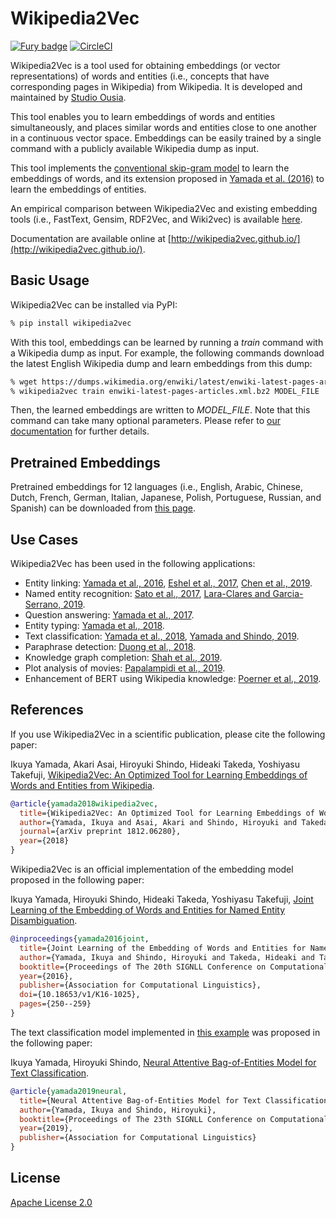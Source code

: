 Wikipedia2Vec
=============

[![Fury badge](https://badge.fury.io/py/wikipedia2vec.png)](http://badge.fury.io/py/wikipedia2vec)
[![CircleCI](https://circleci.com/gh/wikipedia2vec/wikipedia2vec.svg?style=svg)](https://circleci.com/gh/wikipedia2vec/wikipedia2vec)

Wikipedia2Vec is a tool used for obtaining embeddings (or vector representations) of words and entities (i.e., concepts that have corresponding pages in Wikipedia) from Wikipedia.
It is developed and maintained by [Studio Ousia](http://www.ousia.jp).

This tool enables you to learn embeddings of words and entities simultaneously, and places similar words and entities close to one another in a continuous vector space.
Embeddings can be easily trained by a single command with a publicly available Wikipedia dump as input.

This tool implements the [conventional skip-gram model](https://en.wikipedia.org/wiki/Word2vec) to learn the embeddings of words, and its extension proposed in [Yamada et al. (2016)](https://arxiv.org/abs/1601.01343) to learn the embeddings of entities.

An empirical comparison between Wikipedia2Vec and existing embedding tools (i.e., FastText, Gensim, RDF2Vec, and Wiki2vec) is available [here](https://arxiv.org/abs/1812.06280).

Documentation  are available online at [http://wikipedia2vec.github.io/](http://wikipedia2vec.github.io/).

## Basic Usage

Wikipedia2Vec can be installed via PyPI:

```bash
% pip install wikipedia2vec
```

With this tool, embeddings can be learned by running a *train* command with a Wikipedia dump as input.
For example, the following commands download the latest English Wikipedia dump and learn embeddings from this dump:

```bash
% wget https://dumps.wikimedia.org/enwiki/latest/enwiki-latest-pages-articles.xml.bz2
% wikipedia2vec train enwiki-latest-pages-articles.xml.bz2 MODEL_FILE
```

Then, the learned embeddings are written to *MODEL\_FILE*.
Note that this command can take many optional parameters.
Please refer to [our documentation](https://wikipedia2vec.github.io/wikipedia2vec/commands/) for further details.

## Pretrained Embeddings

Pretrained embeddings for 12 languages (i.e., English, Arabic, Chinese, Dutch, French, German, Italian, Japanese, Polish, Portuguese, Russian, and Spanish) can be downloaded from [this page](https://wikipedia2vec.github.io/wikipedia2vec/pretrained/).

## Use Cases

Wikipedia2Vec has been used in the following applications:

* Entity linking: [Yamada et al., 2016](https://arxiv.org/abs/1601.01343), [Eshel et al., 2017](https://arxiv.org/abs/1706.09147), [Chen et al., 2019](https://arxiv.org/abs/1911.03834).
* Named entity recognition: [Sato et al., 2017](http://www.aclweb.org/anthology/I17-2017), [Lara-Clares and Garcia-Serrano, 2019](http://ceur-ws.org/Vol-2421/eHealth-KD_paper_6.pdf).
* Question answering: [Yamada et al., 2017](https://arxiv.org/abs/1803.08652).
* Entity typing: [Yamada et al., 2018](https://arxiv.org/abs/1806.02960).
* Text classification: [Yamada et al., 2018](https://arxiv.org/abs/1806.02960), [Yamada and Shindo, 2019](https://arxiv.org/abs/1909.01259).
* Paraphrase detection: [Duong et al., 2018](https://ieeexplore.ieee.org/abstract/document/8606845).
* Knowledge graph completion: [Shah et al., 2019](https://aaai.org/ojs/index.php/AAAI/article/view/4162).
* Plot analysis of movies: [Papalampidi et al., 2019](https://arxiv.org/abs/1908.10328).
* Enhancement of BERT using Wikipedia knowledge: [Poerner et al., 2019](https://arxiv.org/abs/1911.03681).

## References

If you use Wikipedia2Vec in a scientific publication, please cite the following paper:

Ikuya Yamada, Akari Asai, Hiroyuki Shindo, Hideaki Takeda, Yoshiyasu Takefuji, [Wikipedia2Vec: An Optimized Tool for Learning Embeddings of Words and Entities from Wikipedia](https://arxiv.org/abs/1812.06280).

```bibtex
@article{yamada2018wikipedia2vec,
  title={Wikipedia2Vec: An Optimized Tool for Learning Embeddings of Words and Entities from Wikipedia},
  author={Yamada, Ikuya and Asai, Akari and Shindo, Hiroyuki and Takeda, Hideaki and Takefuji, Yoshiyasu},
  journal={arXiv preprint 1812.06280},
  year={2018}
}
```

Wikipedia2Vec is an official implementation of the embedding model proposed in the following paper:

Ikuya Yamada, Hiroyuki Shindo, Hideaki Takeda, Yoshiyasu Takefuji, [Joint Learning of the Embedding of Words and Entities for Named Entity Disambiguation](https://arxiv.org/abs/1601.01343).

```bibtex
@inproceedings{yamada2016joint,
  title={Joint Learning of the Embedding of Words and Entities for Named Entity Disambiguation},
  author={Yamada, Ikuya and Shindo, Hiroyuki and Takeda, Hideaki and Takefuji, Yoshiyasu},
  booktitle={Proceedings of The 20th SIGNLL Conference on Computational Natural Language Learning},
  year={2016},
  publisher={Association for Computational Linguistics},
  doi={10.18653/v1/K16-1025},
  pages={250--259}
}
```

The text classification model implemented in [this example](https://github.com/wikipedia2vec/wikipedia2vec/tree/master/examples/text_classification) was proposed in the following paper:

Ikuya Yamada, Hiroyuki Shindo, [Neural Attentive Bag-of-Entities Model for Text Classification](https://arxiv.org/abs/1909.01259).

```bibtex
@article{yamada2019neural,
  title={Neural Attentive Bag-of-Entities Model for Text Classification},
  author={Yamada, Ikuya and Shindo, Hiroyuki},
  booktitle={Proceedings of The 23th SIGNLL Conference on Computational Natural Language Learning},
  year={2019},
  publisher={Association for Computational Linguistics}
}
```

## License

[Apache License 2.0](http://www.apache.org/licenses/LICENSE-2.0)

